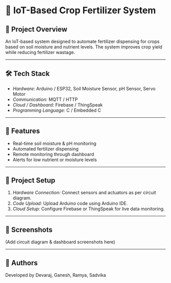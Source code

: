 # 🌱 IoT-Based Crop Fertilizer System

## 🚀 Project Overview
An IoT-based system designed to automate fertilizer dispensing for crops based on soil moisture and nutrient levels. The system improves crop yield while reducing fertilizer wastage.

---

## 🛠 Tech Stack
- *Hardware:* Arduino / ESP32, Soil Moisture Sensor, pH Sensor, Servo Motor
- *Communication:* MQTT / HTTP
- *Cloud / Dashboard:* Firebase / ThingSpeak
- *Programming Language:* C / Embedded C

---

## 📌 Features
- Real-time soil moisture & pH monitoring
- Automated fertilizer dispensing
- Remote monitoring through dashboard
- Alerts for low nutrient or moisture levels

---

## 📂 Project Setup
1. *Hardware Connection:* Connect sensors and actuators as per circuit diagram.
2. *Code Upload:* Upload Arduino code using Arduino IDE.
3. *Cloud Setup:* Configure Firebase or ThingSpeak for live data monitoring.

---

## 📸 Screenshots
(Add circuit diagram & dashboard screenshots here)

---

## 🔗 Authors
Developed by Devaraj, Ganesh, Ramya, Sadvika
